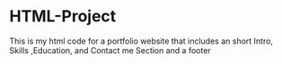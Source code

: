 # HTML-Project
This is my html code for a portfolio website that includes an short Intro, Skills ,Education, and Contact me Section and a footer
